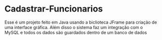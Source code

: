 # Cadastrar-Funcionarios
Esse é um projeto feito em Java usando a biclioteca JFrame para criação de uma interface gráfica. Além disso o sistema faz um integração com o MySQL e todos os dados são guardados dentro de um banco de dados
